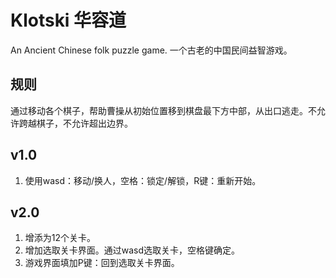 # **Klotski** 华容道
An Ancient Chinese folk puzzle game.
一个古老的中国民间益智游戏。
## 规则
通过移动各个棋子，帮助曹操从初始位置移到棋盘最下方中部，从出口逃走。不允许跨越棋子，不允许超出边界。
## v1.0
1. 使用wasd：移动/换人，空格：锁定/解锁，R键：重新开始。
## v2.0
1. 增添为12个关卡。
2. 增加选取关卡界面。通过wasd选取关卡，空格键确定。
3. 游戏界面填加P键：回到选取关卡界面。
